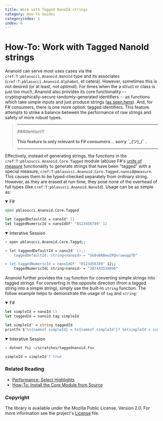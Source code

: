 ```yaml
---
title: Work with Tagged NanoId strings
category: How-To Guides
categoryindex: 1
index: 6
---
```


How-To: Work with Tagged NanoId strings
===

Ananoid can serve most uses cases via the `cref:T:pblasucci.Ananoid.NanoId`
type and its associates (`cref:T:pblasucci.Ananoid.Alphabet`, et cetera).
However, sometimes this is not desired (or at least, not _optimal_). For times
when the a struct or class is just too much, Ananoid also provides its core
functionality -- cryptographically-secure randomly-generated identifiers -- as
functions which take simple inputs and just produce strings ([as seen here][1]).
And, for F# consumers, there is one more option: tagged identifiers. This
feature attempts to strike a balance between the performance of raw strings and
safety of more robust types.

> ---
> ##Attention!!!
>
> __This feature is only relevant to F# consumers... sorry ¯\_(ツ)_/¯ .__
>
> ---

Effectively, instead of generating strings, the functions in the
`cref:T:pblasucci.Ananoid.Core.Tagged` module (ab)use F#'s [units of measure][2]
functionality to generate strings that have been "tagged" with a special
measure, `cref:T:pblasucci.Ananoid.Core.Tagged.nanoid@measure`. This causes
them to be typed-checked separately from ordinary string. However, as they are
erased at run-time, they pose none of the overhead of full types (like
`cref:T:pblasucci.Ananoid.NanoId`). Usage can be as simple as:

<div class="lang-bar">
<details open class="lang-block">
<summary>F#</summary>

```fsharp
open pblasucci.Ananoid.Core.Tagged

let taggedDefaultId = nanoId' ()
let taggedNumericId = nanoIdOf' "0123456789" 12
```
</details>

<details open class="lang-block console">
<summary>Interative Session</summary>

```sh
> open pblasucci.Ananoid.Core.Taggd;;

> let taggeedDefaultId = nanoId' ();;
    taggedDefaultId: string<nanoid> = "SG0vBABewIRQxruwugpTD"

> let taggedNumericId = nanoIdOf' "0123456789" 12;;
    taggedNumericIdL string<nanoid> = "387443539896"
```
</div>

Ananoid further provides the `tag` function for converting simple strings into
tagged strings. For converting in the opposite direction (from a tagged string
into a simple string), simply use the built-in `string` function. The follow
example helps to demonstrate the usage of `tag` and `string`:

<div class="lang-bar">
<details open class="lang-block">
<summary>F#</summary>

```fsharp
let simpleId = nanoId ()
let taggedId = nanoid.tag simpleId

let simpleId' = string taggedId
printfn $"%s{nameof simpleId} = %s{nameof simpleId'}? %b{simpleId = simpleId'}"
```
</details>

<details open class="lang-block console">
<summary>Interative Session</summary>

```sh
> dotnet fsi ~/scratches/taggednanoid.fsx

simpleId = simpleId'? true
```
</details>
</div>

### Related Reading

+ [Performance: Select Highlights][3]
+ [How-To: Install the Core Module from Source][4]

### Copyright
The library is available under the Mozilla Public License, Version 2.0.
For more information see the project's [License][0] file.


[0]: https://github.com/pblasucci/ananoid/blob/main/LICENSE.txt
[1]: ../guides/nanoidstring.html
[2]: https://learn.microsoft.com/en-us/dotnet/fsharp/language-reference/units-of-measure
[3]: ../explanations/highlights.html
[4]: ../guides/installcore.html
